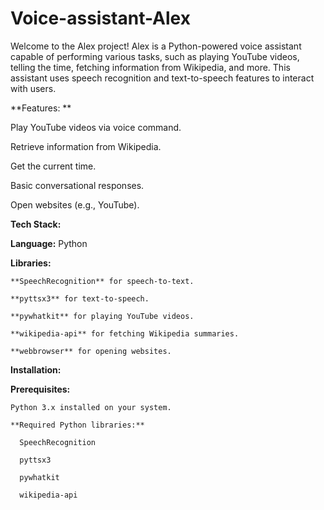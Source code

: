 # Voice-assistant-Alex
Welcome to the Alex project! Alex is a Python-powered voice assistant capable of performing various tasks, such as playing YouTube videos, telling the time, fetching information from Wikipedia, and more. This assistant uses speech recognition and text-to-speech features to interact with users.

**Features: **

  Play YouTube videos via voice command.
  
  Retrieve information from Wikipedia.
  
  Get the current time.
  
  Basic conversational responses.
  
  Open websites (e.g., YouTube).
  
**Tech Stack:**

  **Language:** Python
  
  **Libraries:**
  
    **SpeechRecognition** for speech-to-text.
    
    **pyttsx3** for text-to-speech.
    
    **pywhatkit** for playing YouTube videos.
    
    **wikipedia-api** for fetching Wikipedia summaries.
    
    **webbrowser** for opening websites.
    
**Installation:**

  **Prerequisites:**
  
    Python 3.x installed on your system.
    
    **Required Python libraries:**
    
      SpeechRecognition
      
      pyttsx3
      
      pywhatkit
      
      wikipedia-api
